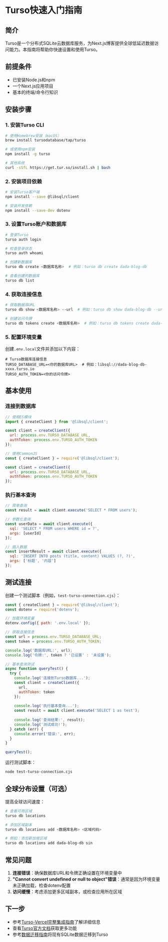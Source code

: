 # Turso快速入门指南

## 简介

Turso是一个分布式SQLite云数据库服务，为Next.js博客提供全球低延迟数据访问能力。本指南将帮助你快速设置和使用Turso。

## 前提条件

- 已安装Node.js和npm
- 一个Next.js应用项目
- 基本的终端/命令行知识

## 安装步骤

### 1. 安装Turso CLI

```bash
# 使用Homebrew安装（macOS）
brew install tursodatabase/tap/turso

# 或使用npm安装
npm install -g turso

# 其他系统
curl -sSfL https://get.tur.so/install.sh | bash
```

### 2. 安装项目依赖

```bash
# 安装Turso客户端
npm install --save @libsql/client

# 安装开发依赖
npm install --save-dev dotenv
```

### 3. 设置Turso账户和数据库

```bash
# 登录Turso
turso auth login

# 检查登录状态
turso auth whoami

# 创建新数据库
turso db create <数据库名称>  # 例如：turso db create dada-blog-db

# 查看创建的数据库
turso db list
```

### 4. 获取连接信息

```bash
# 获取数据库URL
turso db show <数据库名称> --url  # 例如：turso db show dada-blog-db --url

# 创建访问令牌
turso db tokens create <数据库名称>  # 例如：turso db tokens create dada-blog-db
```

### 5. 配置环境变量

创建`.env.local`文件并添加以下内容：

```
# Turso数据库连接信息
TURSO_DATABASE_URL=<你的数据库URL>  # 例如：libsql://dada-blog-db-xxxx.turso.io
TURSO_AUTH_TOKEN=<你的访问令牌>
```

## 基本使用

### 连接到数据库

```javascript
// 使用ES模块
import { createClient } from '@libsql/client';

const client = createClient({
  url: process.env.TURSO_DATABASE_URL,
  authToken: process.env.TURSO_AUTH_TOKEN
});

// 使用CommonJS
const { createClient } = require('@libsql/client');

const client = createClient({
  url: process.env.TURSO_DATABASE_URL,
  authToken: process.env.TURSO_AUTH_TOKEN
});
```

### 执行基本查询

```javascript
// 简单查询
const result = await client.execute('SELECT * FROM users');

// 参数化查询
const userData = await client.execute({
  sql: 'SELECT * FROM users WHERE id = ?',
  args: [userId]
});

// 插入数据
const insertResult = await client.execute({
  sql: 'INSERT INTO posts (title, content) VALUES (?, ?)',
  args: ['标题', '内容']
});
```

## 测试连接

创建一个测试脚本（例如，`test-turso-connection.cjs`）：

```javascript
const { createClient } = require('@libsql/client');
const dotenv = require('dotenv');

// 加载环境变量
dotenv.config({ path: '.env.local' });

// 获取连接信息
const url = process.env.TURSO_DATABASE_URL;
const token = process.env.TURSO_AUTH_TOKEN;

console.log('数据库URL:', url);
console.log('令牌:', token ? '已设置' : '未设置');

// 基本查询测试
async function queryTest() {
  try {
    console.log('连接到Turso数据库...');
    const client = createClient({
      url,
      authToken: token
    });
    
    console.log('执行基本查询...');
    const result = await client.execute('SELECT 1 as test');
    
    console.log('查询结果:', result);
    console.log('测试成功!');
  } catch (err) {
    console.error('错误:', err);
  }
}

queryTest();
```

运行测试脚本：

```bash
node test-turso-connection.cjs
```

## 全球分布设置（可选）

提高全球访问速度：

```bash
# 查看可用区域
turso db locations

# 添加区域副本
turso db locations add <数据库名称> <区域代码>

# 例如：添加新加坡区域
turso db locations add dada-blog-db sin
```

## 常见问题

1. **连接错误**：确保数据库URL和令牌正确设置在环境变量中
2. **"Cannot convert undefined or null to object"错误**：通常是因为环境变量未正确加载，检查dotenv配置
3. **访问缓慢**：考虑添加更多区域副本，或检查应用所在区域

## 下一步

- 参考[Turso-Vercel完整集成指南](./turso-vercel-完整集成指南.md)了解详细信息
- 查看[Turso官方文档](https://docs.turso.tech)获取更多功能
- 参考[数据迁移指南](./turso-数据迁移指南.md)将现有SQLite数据迁移到Turso 